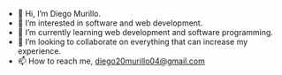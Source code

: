 - 👋 Hi, I’m Diego Murillo.
- 👀 I’m interested in software and web development.
- 🌱 I’m currently learning web development and software programming.
- 💞️ I’m looking to collaborate on everything that can increase my experience.
- 📫 How to reach me, diego20murillo04@gmail.com

<!---
Diego20Murillo04/Diego20Murillo04 is a ✨ special ✨ repository because its `README.md` (this file) appears on your GitHub profile.
You can click the Preview link to take a look at your changes.
--->
